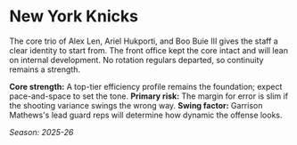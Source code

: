 # New York Knicks

The core trio of Alex Len, Ariel Hukporti, and Boo Buie III gives the staff a clear identity to start from.
The front office kept the core intact and will lean on internal development.
No rotation regulars departed, so continuity remains a strength.

**Core strength:** A top-tier efficiency profile remains the foundation; expect pace-and-space to set the tone.
**Primary risk:** The margin for error is slim if the shooting variance swings the wrong way.
**Swing factor:** Garrison Mathews's lead guard reps will determine how dynamic the offense looks.

_Season: 2025-26_
